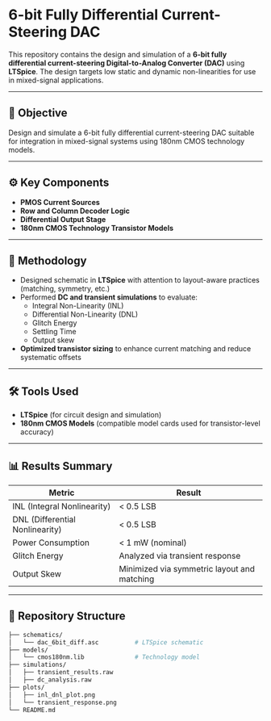 # 6-bit Fully Differential Current-Steering DAC

This repository contains the design and simulation of a **6-bit fully differential current-steering Digital-to-Analog Converter (DAC)** using **LTSpice**. The design targets low static and dynamic non-linearities for use in mixed-signal applications.

---

## 🔧 Objective

Design and simulate a 6-bit fully differential current-steering DAC suitable for integration in mixed-signal systems using 180nm CMOS technology models.

---

## ⚙️ Key Components

- **PMOS Current Sources**  
- **Row and Column Decoder Logic**
- **Differential Output Stage**
- **180nm CMOS Technology Transistor Models**

---

## 📐 Methodology

- Designed schematic in **LTSpice** with attention to layout-aware practices (matching, symmetry, etc.)
- Performed **DC and transient simulations** to evaluate:
  - Integral Non-Linearity (INL)
  - Differential Non-Linearity (DNL)
  - Glitch Energy
  - Settling Time
  - Output skew
- **Optimized transistor sizing** to enhance current matching and reduce systematic offsets

---

## 🛠️ Tools Used

- **LTSpice** (for circuit design and simulation)
- **180nm CMOS Models** (compatible model cards used for transistor-level accuracy)

---

## 📊 Results Summary

| Metric                     | Result             |
|---------------------------|--------------------|
| INL (Integral Nonlinearity) | < 0.5 LSB         |
| DNL (Differential Nonlinearity) | < 0.5 LSB     |
| Power Consumption         | < 1 mW (nominal)   |
| Glitch Energy             | Analyzed via transient response |
| Output Skew               | Minimized via symmetric layout and matching |

---

## 📁 Repository Structure

```bash
├── schematics/
│   └── dac_6bit_diff.asc          # LTSpice schematic
├── models/
│   └── cmos180nm.lib              # Technology model
├── simulations/
│   ├── transient_results.raw
│   ├── dc_analysis.raw
├── plots/
│   ├── inl_dnl_plot.png
│   └── transient_response.png
└── README.md
